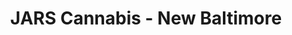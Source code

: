 ---
title: "JARS Cannabis - New Baltimore"
url: /new-baltimore/jars-cannabis-new-baltimore/
shop: cannabis
---